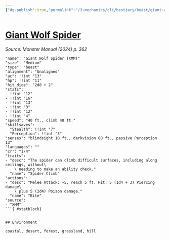 ```yaml
---
{"dg-publish":true,"permalink":"/3-mechanics/cli/bestiary/beast/giant-wolf-spider-xmm/","tags":["ttrpg-cli/compendium/src/5e/xmm","ttrpg-cli/monster/cr/1-4","ttrpg-cli/monster/environment/coastal","ttrpg-cli/monster/environment/desert","ttrpg-cli/monster/environment/forest","ttrpg-cli/monster/environment/grassland","ttrpg-cli/monster/environment/hill","ttrpg-cli/monster/size/medium","ttrpg-cli/monster/type/beast"],"created":"2025-02-22T12:02:28.270-05:00","updated":"2025-02-26T17:46:10.689-05:00"}
---
```


# [Giant Wolf Spider](3-Mechanics/CLI/bestiary/beast/giant-wolf-spider-xmm.md)
*Source: Monster Manual (2024) p. 362*  

```statblock
"name": "Giant Wolf Spider (XMM)"
"size": "Medium"
"type": "beast"
"alignment": "Unaligned"
"ac": !!int "13"
"hp": !!int "11"
"hit_dice": "2d8 + 2"
"stats":
- !!int "12"
- !!int "16"
- !!int "13"
- !!int "3"
- !!int "12"
- !!int "4"
"speed": "40 ft., climb 40 ft."
"skillsaves":
  "Stealth": !!int "7"
  "Perception": !!int "3"
"senses": "blindsight 10 ft., darkvision 60 ft., passive Perception 13"
"languages": ""
"cr": "1/4"
"traits":
- "desc": "The spider can climb difficult surfaces, including along ceilings, without\
    \ needing to make an ability check."
  "name": "Spider Climb"
"actions":
- "desc": "Melee Attack: +5, reach 5 ft. Hit: 5 (1d4 + 3) Piercing damage\
    \ plus 5 (2d4) Poison damage."
  "name": "Bite"
"source":
- "XMM"
```{ #statblock}


## Environment

coastal, desert, forest, grassland, hill